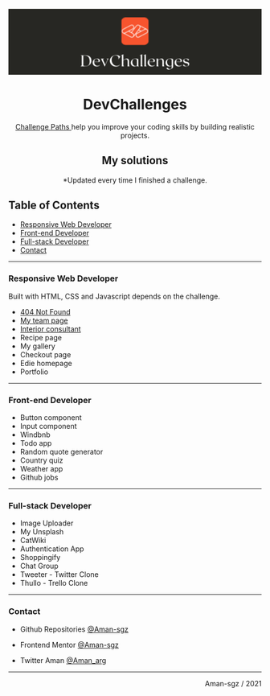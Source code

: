 ![portada devchallenges](assets/portada1.png)


<h1 align= "center">DevChallenges</h1>

<div align="center">
    <p>    
    <a href="https://devchallenges.io/">
      Challenge Paths
    </a></span>
     help you improve your coding skills by building realistic projects.
    </p>
</div>

<div>
<h2 align= "center">My solutions</h2>
<p align= "center">*Updated every time I finished a challenge.</p>
</div>

## Table of Contents
- [Responsive Web Developer](#responsive-web-developer) 
- [Front-end Developer](#front-end-developer)  
- [Full-stack Developer](#full-stack-developer)  
- [Contact](#contact)

---

### Responsive Web Developer

Built with HTML, CSS and Javascript depends on the challenge.  

- [404 Not Found](https://github.com/Aman-sgz/404_not-found)
- [My team page](https://github.com/Aman-sgz/My-Team_Page)
- [Interior consultant](https://github.com/Aman-sgz/interior-consultant)
- Recipe page
- My gallery
- Checkout page
- Edie homepage
- Portfolio

---
### Front-end Developer

- Button component
- Input component
- Windbnb
- Todo app
- Random quote generator
- Country quiz
- Weather app
- Github jobs

---
### Full-stack Developer

- Image Uploader
- My Unsplash
- CatWiki
- Authentication App
- Shoppingify
- Chat Group
- Tweeter - Twitter Clone
- Thullo - Trello Clone



---

###  Contact

- Github Repositories [@Aman-sgz](https://github.com/Aman-sgz/)

- Frontend Mentor [@Aman-sgz](https://www.frontendmentor.io/profile/Aman-sgz)

- Twitter Aman [@Aman_arg](https://www.twitter.com/Aman_arg)  


---
<div align="right">
    Aman-sgz / 2021
</div>
